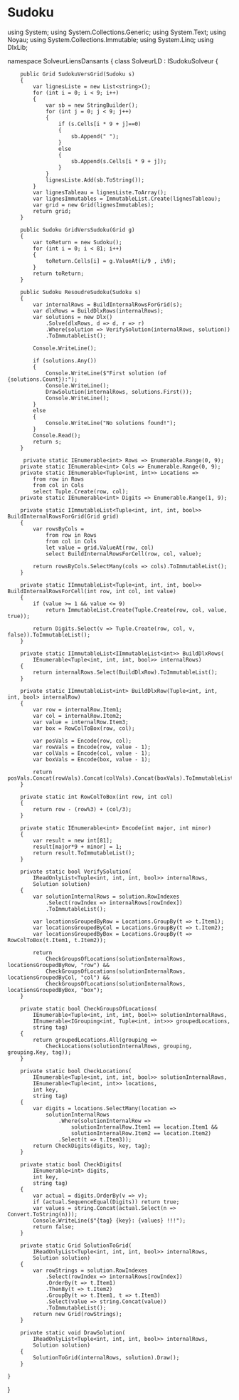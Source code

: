 # Sudoku
using System;
using System.Collections.Generic;
using System.Text;
using Noyau;
using System.Collections.Immutable;
using System.Linq;
using DlxLib;

namespace SolveurLiensDansants
{
    class SolveurLD : ISudokuSolveur
    {

        public Grid SudokuVersGrid(Sudoku s)
        {
            var lignesListe = new List<string>();
            for (int i = 0; i < 9; i++)
            {
                var sb = new StringBuilder();
                for (int j = 0; j < 9; j++)
                {
                    if (s.Cells[i * 9 + j]==0)
                    {
                        sb.Append(" ");
                    }
                    else
                    {
                        sb.Append(s.Cells[i * 9 + j]);
                    }
                }
                lignesListe.Add(sb.ToString());
            }
            var lignesTableau = lignesListe.ToArray();
            var lignesImmutables = ImmutableList.Create(lignesTableau);
            var grid = new Grid(lignesImmutables);
            return grid;
        }

        public Sudoku GridVersSudoku(Grid g)
        {
            var toReturn = new Sudoku();
            for (int i = 0; i < 81; i++)
            {
                toReturn.Cells[i] = g.ValueAt(i/9 , i%9);
            }
            return toReturn;
        }

        public Sudoku ResoudreSudoku(Sudoku s)
        {
            var internalRows = BuildInternalRowsForGrid(s);
            var dlxRows = BuildDlxRows(internalRows);
            var solutions = new Dlx()
                .Solve(dlxRows, d => d, r => r)
                .Where(solution => VerifySolution(internalRows, solution))
                .ToImmutableList();

            Console.WriteLine();

            if (solutions.Any())
            {
                Console.WriteLine($"First solution (of {solutions.Count}):");
                Console.WriteLine();
                DrawSolution(internalRows, solutions.First());
                Console.WriteLine();
            }
            else
            {
                Console.WriteLine("No solutions found!");
            }
            Console.Read();
            return s;
        }

         private static IEnumerable<int> Rows => Enumerable.Range(0, 9);
        private static IEnumerable<int> Cols => Enumerable.Range(0, 9);
        private static IEnumerable<Tuple<int, int>> Locations =>
            from row in Rows
            from col in Cols
            select Tuple.Create(row, col);
        private static IEnumerable<int> Digits => Enumerable.Range(1, 9);

        private static IImmutableList<Tuple<int, int, int, bool>> BuildInternalRowsForGrid(Grid grid)
        {
            var rowsByCols =
                from row in Rows
                from col in Cols
                let value = grid.ValueAt(row, col)
                select BuildInternalRowsForCell(row, col, value);

            return rowsByCols.SelectMany(cols => cols).ToImmutableList();
        }

        private static IImmutableList<Tuple<int, int, int, bool>> BuildInternalRowsForCell(int row, int col, int value)
        {
            if (value >= 1 && value <= 9)
                return ImmutableList.Create(Tuple.Create(row, col, value, true));

            return Digits.Select(v => Tuple.Create(row, col, v, false)).ToImmutableList();
        }

        private static IImmutableList<IImmutableList<int>> BuildDlxRows(
            IEnumerable<Tuple<int, int, int, bool>> internalRows)
        {
            return internalRows.Select(BuildDlxRow).ToImmutableList();
        }

        private static IImmutableList<int> BuildDlxRow(Tuple<int, int, int, bool> internalRow)
        {
            var row = internalRow.Item1;
            var col = internalRow.Item2;
            var value = internalRow.Item3;
            var box = RowColToBox(row, col);

            var posVals = Encode(row, col);
            var rowVals = Encode(row, value - 1);
            var colVals = Encode(col, value - 1);
            var boxVals = Encode(box, value - 1);

            return posVals.Concat(rowVals).Concat(colVals).Concat(boxVals).ToImmutableList();
        }

        private static int RowColToBox(int row, int col)
        {
            return row - (row%3) + (col/3);
        }

        private static IEnumerable<int> Encode(int major, int minor)
        {
            var result = new int[81];
            result[major*9 + minor] = 1;
            return result.ToImmutableList();
        }

        private static bool VerifySolution(
            IReadOnlyList<Tuple<int, int, int, bool>> internalRows,
            Solution solution)
        {
            var solutionInternalRows = solution.RowIndexes
                .Select(rowIndex => internalRows[rowIndex])
                .ToImmutableList();

            var locationsGroupedByRow = Locations.GroupBy(t => t.Item1);
            var locationsGroupedByCol = Locations.GroupBy(t => t.Item2);
            var locationsGroupedByBox = Locations.GroupBy(t => RowColToBox(t.Item1, t.Item2));

            return
                CheckGroupsOfLocations(solutionInternalRows, locationsGroupedByRow, "row") &&
                CheckGroupsOfLocations(solutionInternalRows, locationsGroupedByCol, "col") &&
                CheckGroupsOfLocations(solutionInternalRows, locationsGroupedByBox, "box");
        }

        private static bool CheckGroupsOfLocations(
            IEnumerable<Tuple<int, int, int, bool>> solutionInternalRows,
            IEnumerable<IGrouping<int, Tuple<int, int>>> groupedLocations,
            string tag)
        {
            return groupedLocations.All(grouping =>
                CheckLocations(solutionInternalRows, grouping, grouping.Key, tag));
        }

        private static bool CheckLocations(
            IEnumerable<Tuple<int, int, int, bool>> solutionInternalRows,
            IEnumerable<Tuple<int, int>> locations,
            int key,
            string tag)
        {
            var digits = locations.SelectMany(location =>
                solutionInternalRows
                    .Where(solutionInternalRow =>
                        solutionInternalRow.Item1 == location.Item1 &&
                        solutionInternalRow.Item2 == location.Item2)
                    .Select(t => t.Item3));
            return CheckDigits(digits, key, tag);
        }

        private static bool CheckDigits(
            IEnumerable<int> digits,
            int key,
            string tag)
        {
            var actual = digits.OrderBy(v => v);
            if (actual.SequenceEqual(Digits)) return true;
            var values = string.Concat(actual.Select(n => Convert.ToString(n)));
            Console.WriteLine($"{tag} {key}: {values} !!!");
            return false;
        }

        private static Grid SolutionToGrid(
            IReadOnlyList<Tuple<int, int, int, bool>> internalRows,
            Solution solution)
        {
            var rowStrings = solution.RowIndexes
                .Select(rowIndex => internalRows[rowIndex])
                .OrderBy(t => t.Item1)
                .ThenBy(t => t.Item2)
                .GroupBy(t => t.Item1, t => t.Item3)
                .Select(value => string.Concat(value))
                .ToImmutableList();
            return new Grid(rowStrings);
        }

        private static void DrawSolution(
            IReadOnlyList<Tuple<int, int, int, bool>> internalRows,
            Solution solution)
        {
            SolutionToGrid(internalRows, solution).Draw();
        }

    }
}
